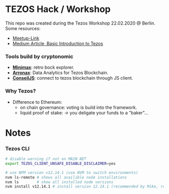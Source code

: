 # TEZOS Hack / Workshop
This repo was created during the Tezos Workshop 22.02.2020 @ Berlin. Some resources:
- [Meetup-Link](https://www.meetup.com/de-DE/Tezos-Berlin/events/268464836/)
- [Medium Article, Basic Introduction to Tezos](https://medium.com/the-cryptonomic-aperiodical/blockchain-development-with-tezos-698aa930e50f)

### Tools build by cryptonomic
- **[Minimax](https://mininax.cryptonomic.tech/mainnet/blocks/BM8NvYQ3HdBAwqviET7DYap4ZAhcRZ5YebdWt9vbAJrJcvVyLpj)**: retro bock explorer.
- **[Arronax](https://github.com/Cryptonomic/Arronax)**: Data Analytics for Tezos Blockchain.
- **[ConseilJS](https://github.com/Cryptonomic/ConseilJS)**: connect to tezos blockchain through JS client.

### Why Tezos?
- Difference to Ethereum:
  - on chain governance: voting is build into the framework.
  - liquid proof of stake: -> you deligate your funds to a "baker"...

# Notes
### Tezos CLI
```bash
# disable warning if not on MAIN NET
export TEZOS_CLIENT_UNSAFE_DISABLE_DISCLAIMER=yes

# use NPM version v12.14.1 (use NVM to switch environments)
nvm ls-remote # shows all availible node installations
nvm ls        # show all installed node versions
nvm install v12.14.1 # install version 12.14.1 (recommended by Mike, runs stable)
```

